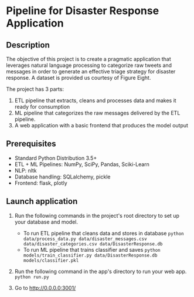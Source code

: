 # Pipeline for Disaster Response Application

## Description
The objective of this project is to create a pragmatic application that leverages natural language processing to categorize raw tweets and messages in order to generate an effective triage strategy for disaster response. A dataset is provided us courtesy of Figure Eight. 

The project has 3 parts:
1. ETL pipeline that extracts, cleans and processes data and makes it ready for consumption
2. ML pipeline that categorizes the raw messages delivered by the ETL pipeline.
3. A web application with a basic frontend that produces the model output

## Prerequisites

* Standard Python Distribution 3.5+
* ETL + ML Pipelines: NumPy, SciPy, Pandas, Sciki-Learn
* NLP: nltk
* Database handling: SQLalchemy, pickle
* Frontend: flask, plotly


## Launch application
 1. Run the following commands in the project's root directory to set up your database and model.

     - To run ETL pipeline that cleans data and stores in database
         `python data/process_data.py data/disaster_messages.csv data/disaster_categories.csv data/DisasterResponse.db`
     - To run ML pipeline that trains classifier and saves
         `python models/train_classifier.py data/DisasterResponse.db models/classifier.pkl`

 2. Run the following command in the app's directory to run your web app.
     `python run.py`

 3. Go to http://0.0.0.0:3001/
